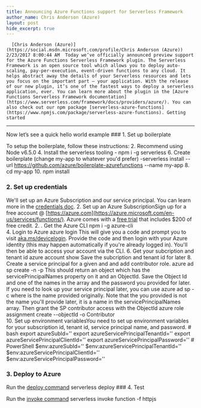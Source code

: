 ```yaml
---
title: Announcing Azure Functions support for Serverless Framework
author_name: Chris Anderson (Azure)
layout: post
hide_excerpt: true
---
```

      [Chris Anderson (Azure)](https://social.msdn.microsoft.com/profile/Chris Anderson (Azure))  2/23/2017 8:00:44 AM  Today we’ve officially announced preview support for the Azure Functions Serverless Framework plugin. The Serverless Framework is an open source tool which allows you to deploy auto-scaling, pay-per-execution, event-driven functions to any cloud. It helps abstract away the details of your Serverless resources and lets you focus on the important part – your application. With the release of our new plugin, it’s one of the fastest ways to deploy a serverless application, ever. You can learn more about the plugin in the [Azure Functions Serverless Framework documentation](https://www.serverless.com/framework/docs/providers/azure/). You can also check out our npm package [serverless-azure-functions](https://www.npmjs.com/package/serverless-azure-functions). Getting started
---------------

 Now let’s see a quick hello world example ### 1. Set up boilerplate

 To setup the boilerplate, follow these instructions:  2. Recommend using Node v6.5.0
 4. Install the serverless tooling - npm i -g serverless
 6. Create boilerplate (change my-app to whatever you'd prefer) -serverless install --url https://github.com/azure/boilerplate-azurefunctions --name my-app
 8. cd my-app
 10. npm install
  ### 2. Set up credentials

 We'll set up an Azure Subscription and our service principal. You can learn more in the [credentials doc](https://www.serverless.com/framework/docs/providers/azure/guide/credentials).  2. Set up an Azure SubscriptionSign up for a free account @ [https://azure.com](https://azure.microsoft.com/en-us/services/functions/). Azure comes with a [free trial](https://azure.microsoft.com/en-us/free/) that includes $200 of free credit.
   2. . Get the Azure CLI  npm i -g azure-cli  
 4. Login to Azure  azure login  This will give you a code and prompt you to visit [aka.ms/devicelogin](https://aka.ms/devicelogin). Provide the code and then login with your Azure identity (this may happen automatically if you're already logged in). You'll then be able to access your account via the CLI.
 6. Get your subcription and tenant id  azure account show  Save the subcription and tenant id for later
 8. Create a service principal for a given <name> and <password> and add contributor role.  azure ad sp create -n <name> -p <password>  This should return an object which has the servicePrincipalNames property on it and an ObjectId. Save the Object Id and one of the names in the array and the password you provided for later. If you need to look up your service principal later, you can use azure ad sp -c <name> where <name> is the name provided originally. Note that the <name> you provided is not the name you'll provide later, it is a name in the servicePrincipalNames array. Then grant the SP contributor access with the ObjectId  azure role assignment create --objectId <objectIDFromCreateStep> -o Contributor  
 10. Set up environment variablesYou need to set up environment variables for your subscription id, tenant id, service principal name, and password.  # bash export azureSubId='<subscriptionId>' export azureServicePrincipalTenantId='<tenantId>' export azureServicePrincipalClientId='<servicePrincipalName>' export azureServicePrincipalPassword='<password>'   # PowerShell $env:azureSubId='<subscriptionId>' $env:azureServicePrincipalTenantId='<tenantId>' $env:azureServicePrincipalClientId='<servicePrincipalName>' $env:azureServicePrincipalPassword='<password>'  
  ### 3. Deploy to Azure

 Run the [deploy command](https://www.serverless.com/framework/docs/providers/azure/cli-reference/deploy) serverless deploy  ### 4. Test

 Run the [invoke command](https://www.serverless.com/framework/docs/providers/azure/cli-reference/invoke) serverless invoke function -f httpjs      